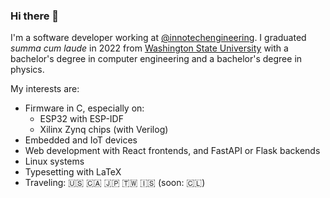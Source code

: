 ### Hi there 👋

I'm a software developer working at [@innotechengineering](https://github.com/innotechengineering). I graduated _summa cum laude_ in 2022 from [Washington State University](https://wsu.edu/) with a bachelor's degree in computer engineering and a bachelor's degree in physics.

My interests are:

* Firmware in C, especially on:
   * ESP32 with ESP-IDF
   * Xilinx Zynq chips (with Verilog)
* Embedded and IoT devices
* Web development with React frontends, and FastAPI or Flask backends
* Linux systems
* Typesetting with LaTeX
* Traveling: 🇺🇸 🇨🇦 🇯🇵 🇹🇼 🇮🇸 (soon: :chile:)
